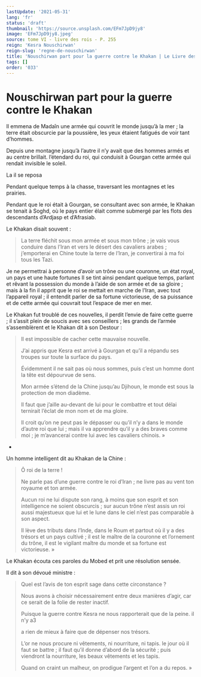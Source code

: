 ```yaml
---
lastUpdate: '2021-05-31'
lang: 'fr'
status: 'draft'
thumbnail: 'https://source.unsplash.com/EFm7JpD9jy8'
image: 'EFm7JpD9jy8.jpeg'
source: tome VI - livre des rois - P. 255
reign: 'Kesra Nouschirwan'
reign-slug: 'regne-de-nouschirwan'
title: 'Nouschirwan part pour la guerre contre le Khakan | Le Livre des Rois | Shâhnâmeh'
tags: []
order: '033'
---
```


<!-- LTeX: language=fr -->

# Nouschirwan part pour la guerre contre le Khakan

Il emmena de Madaîn une armée qui couvrit le monde jusqu’à la mer ; la terre était obscurcie par la poussière, les yeux étaient fatigués de voir tant d’hommes.

Depuis une montagne jusqu’à l’autre il n’y avait que des hommes armés et au centre brillait. l’étendard du roi, qui conduisit à Gourgan cette armée qui rendait invisible le soleil.

La il se reposa

Pendant quelque temps à la chasse, traversant les montagnes et les prairies.

Pendant que le roi était à Gourgan, se consultant avec son armée, le Khakan se tenait à Soghd, où le pays entier élait comme submergé par les flots des descendants d’Ardjasp et d’Afrasiab.

Le Khakan disait souvent :

> La terre fléchit sous mon armée et sous mon trône ; je vais vous conduire dans l’Iran et vers le désert des cavaliers arabes ; j’emporterai en Chine toute la terre de l’Iran, je convertirai à ma foi tous les Tazi.

Je ne permettrai à personne d’avoir un trône ou une couronne, un état royal, un pays et une haute fortunes Il se tint ainsi pendant quelque temps, parlant et rêvant la possession du monde à l’aide de son armée et de sa gloire ; mais à la fin il apprit que le roi se mettait en marche de l’Iran, avec tout l’appareil royal ; il entendit parler de sa fortune victorieuse, de sa puissance et de cette armée qui couvrait tout l’espace de mer en mer.

Le Khakan fut troublé de ces nouvelles, il perdit l’envie de faire cette guerre ; il s’assit plein de soucis avec ses conseillers ; les grands de l’armée s’assemblèrent et le Khakan dit à son Destour :

> Il est impossible de cacher cette mauvaise nouvelle.
>
> J’ai appris que Kesra est arrivé à Gourgan et qu’il a répandu ses troupes sur toute la surface du pays.
>
> Évidemment il ne sait pas où nous sommes, puis c’est un homme dont la tête est dépourvue de sens.
>
> Mon armée s’étend de la Chine jusqu’au Djihoun, le monde est sous la protection de mon diadème.
>
> Il faut que j’aille au-devant de lui pour le combattre et tout délai ternirait l’éclat de mon nom et de ma gloire.
>
> Il croit qu’on ne peut pas le dépasser ou qu’il n’y a dans le monde d’autre roi que lui ; mais il va apprendre qu’il y a des braves comme moi ; je m’avancerai contre lui avec les cavaliers chinois. »

-
Un homme intelligent dit au Khakan de la Chine :

> Ô roi de la terre !
>
> Ne parle pas d’une guerre contre le roi d’Iran ; ne livre pas au vent ton royaume et ton armée.
>
> Aucun roi ne lui dispute son rang, à moins que son esprit et son intelligence ne soient obscurcis ; sur aucun trône n’est assis un roi aussi majestueux que lui et le lune dans le ciel n’est pas comparable à son aspect.
>
> Il lève des tributs dans l’Inde, dans le Roum et partout où il y a des trésors et un pays cultivé ; il est le maître de la couronne et l’ornement du trône, il est le vigilant maître du monde et sa fortune est victorieuse. »

Le Khakan écouta ces paroles du Mobed et prit une résolution sensée.

Il dit à son dévoué ministre :

> Quel est l’avis de ton esprit sage dans cette circonstance ?
>
> Nous avons à choisir nécessairement entre deux manières d’agir, car ce serait de la folie de rester inactif.
>
> Puisque la guerre contre Kesra ne nous rapporterait que de la peine. il n’y a3
>
> a rien de mieux à faire que de dépenser nos trésors.
>
> L’or ne nous procure ni vêtements, ni nourriture, ni tapis. le jour où il faut se battre ; il faut qu’il donne d’abord de la sécurité ; puis viendront la nourriture, les beaux vêtements et les tapis.
>
> Quand on craint un malheur, on prodigue l’argent et l’on a du repos. »
